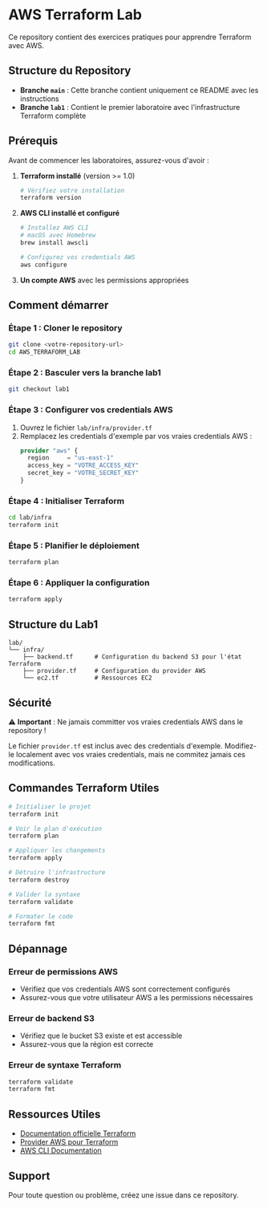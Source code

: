 # AWS Terraform Lab

Ce repository contient des exercices pratiques pour apprendre Terraform avec AWS.

## Structure du Repository

- **Branche `main`** : Cette branche contient uniquement ce README avec les instructions
- **Branche `lab1`** : Contient le premier laboratoire avec l'infrastructure Terraform complète

## Prérequis

Avant de commencer les laboratoires, assurez-vous d'avoir :

1. **Terraform installé** (version >= 1.0)
   ```bash
   # Vérifiez votre installation
   terraform version
   ```

2. **AWS CLI installé et configuré**
   ```bash
   # Installez AWS CLI
   # macOS avec Homebrew
   brew install awscli
   
   # Configurez vos credentials AWS
   aws configure
   ```

3. **Un compte AWS** avec les permissions appropriées

## Comment démarrer

### Étape 1 : Cloner le repository
```bash
git clone <votre-repository-url>
cd AWS_TERRAFORM_LAB
```

### Étape 2 : Basculer vers la branche lab1
```bash
git checkout lab1
```

### Étape 3 : Configurer vos credentials AWS
1. Ouvrez le fichier `lab/infra/provider.tf`
2. Remplacez les credentials d'exemple par vos vraies credentials AWS :
   ```terraform
   provider "aws" {
     region     = "us-east-1"
     access_key = "VOTRE_ACCESS_KEY"
     secret_key = "VOTRE_SECRET_KEY"
   }
   ```

### Étape 4 : Initialiser Terraform
```bash
cd lab/infra
terraform init
```

### Étape 5 : Planifier le déploiement
```bash
terraform plan
```

### Étape 6 : Appliquer la configuration
```bash
terraform apply
```

## Structure du Lab1

```
lab/
└── infra/
    ├── backend.tf      # Configuration du backend S3 pour l'état Terraform
    ├── provider.tf     # Configuration du provider AWS
    └── ec2.tf          # Ressources EC2
```

## Sécurité

⚠️ **Important** : Ne jamais committer vos vraies credentials AWS dans le repository !

Le fichier `provider.tf` est inclus avec des credentials d'exemple. Modifiez-le localement avec vos vraies credentials, mais ne commitez jamais ces modifications.

## Commandes Terraform Utiles

```bash
# Initialiser le projet
terraform init

# Voir le plan d'exécution
terraform plan

# Appliquer les changements
terraform apply

# Détruire l'infrastructure
terraform destroy

# Valider la syntaxe
terraform validate

# Formater le code
terraform fmt
```

## Dépannage

### Erreur de permissions AWS
- Vérifiez que vos credentials AWS sont correctement configurés
- Assurez-vous que votre utilisateur AWS a les permissions nécessaires

### Erreur de backend S3
- Vérifiez que le bucket S3 existe et est accessible
- Assurez-vous que la région est correcte

### Erreur de syntaxe Terraform
```bash
terraform validate
terraform fmt
```

## Ressources Utiles

- [Documentation officielle Terraform](https://www.terraform.io/docs)
- [Provider AWS pour Terraform](https://registry.terraform.io/providers/hashicorp/aws/latest/docs)
- [AWS CLI Documentation](https://docs.aws.amazon.com/cli/)

## Support

Pour toute question ou problème, créez une issue dans ce repository.
